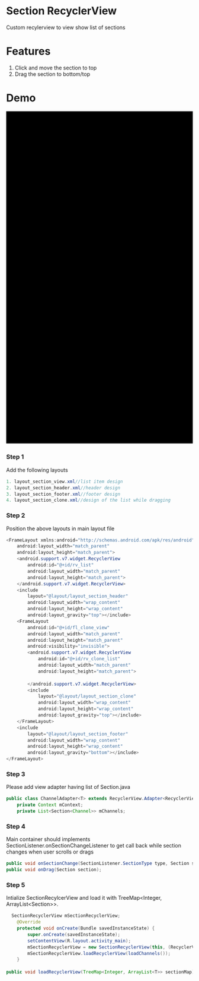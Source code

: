 # Section RecyclerView
Custom recylerview to view show list of sections

# Features
1. Click and move the section to top
2. Drag the section to bottom/top

# Demo
![alt tag](https://github.com/RamThirupathy/SectionRecyclerview/blob/master/sectionview.gif)

### Step 1
Add the following layouts
```java
1. layout_section_view.xml//list item design
2. layout_section_header.xml//header design
3. layout_section_footer.xml//footer design
4. layout_section_clone.xml//design of the list while dragging
```
### Step 2
Position the above layouts in main layout file
```java
<FrameLayout xmlns:android="http://schemas.android.com/apk/res/android"
    android:layout_width="match_parent"
    android:layout_height="match_parent">
    <android.support.v7.widget.RecyclerView
        android:id="@+id/rv_list"
        android:layout_width="match_parent"
        android:layout_height="match_parent">
    </android.support.v7.widget.RecyclerView>
    <include
        layout="@layout/layout_section_header"
        android:layout_width="wrap_content"
        android:layout_height="wrap_content"
        android:layout_gravity="top"></include>
    <FrameLayout
        android:id="@+id/fl_clone_view"
        android:layout_width="match_parent"
        android:layout_height="match_parent"
        android:visibility="invisible">
        <android.support.v7.widget.RecyclerView
            android:id="@+id/rv_clone_list"
            android:layout_width="match_parent"
            android:layout_height="match_parent">

        </android.support.v7.widget.RecyclerView>
        <include
            layout="@layout/layout_section_clone"
            android:layout_width="wrap_content"
            android:layout_height="wrap_content"
            android:layout_gravity="top"></include>
    </FrameLayout>
    <include
        layout="@layout/layout_section_footer"
        android:layout_width="wrap_content"
        android:layout_height="wrap_content"
        android:layout_gravity="bottom"></include>
</FrameLayout>
```
### Step 3
Please add view adapter having list of Section.java

```java
public class ChannelAdapter<T> extends RecyclerView.Adapter<RecyclerView.ViewHolder> {
    private Context mContext;
    private List<Section<Channel>> mChannels;
```

### Step 4
Main container should implements SectionListener.onSectionChangeListener to get call back while section changes
when user scrolls or drags
```java
public void onSectionChange(SectionListener.SectionType type, Section section) ;
public void onDrag(Section section);
```
### Step 5
Intialize SectionRecylcerView and load it with TreeMap<Integer, ArrayList<Section<T>>>.

```java
  SectionRecyclerView mSectionRecyclerView;
    @Override
    protected void onCreate(Bundle savedInstanceState) {
        super.onCreate(savedInstanceState);
        setContentView(R.layout.activity_main);
        mSectionRecyclerView = new SectionRecyclerView(this, (RecyclerView) findViewById(R.id.rv_list), this,     findViewById(R.id.rl_header_layout), findViewById(R.id.rl_footer_layout), findViewById(R.id.fl_clone_view), (RecyclerView) findViewById(R.id.rv_clone_list));
        mSectionRecyclerView.loadRecyclerView(loadChannels());
    }

public void loadRecyclerView(TreeMap<Integer, ArrayList<T>> sectionMap);
```
